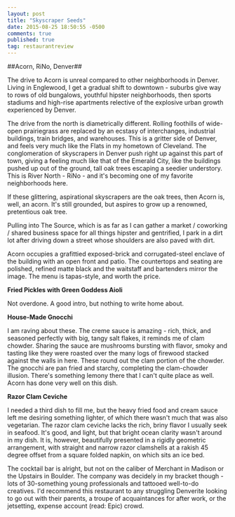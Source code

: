 ```yaml
---
layout: post
title: "Skyscraper Seeds"
date: 2015-08-25 18:50:55 -0500
comments: true
published: true
tag: restaurantreview
---
```

##Acorn, RiNo, Denver##

The drive to Acorn is unreal compared to other neighborhoods in Denver. Living in Englewood, I get a gradual shift to downtown - suburbs give way to rows of old bungalows, youthful hipster neighborhoods, then sports stadiums and high-rise apartments relective of the explosive urban growth experienced by Denver.

The drive from the north is diametrically different. Rolling foothills of wide-open prairiegrass are replaced by an ecstasy of interchanges, industrial buildings, train bridges, and warehouses. This is a gritter side of Denver, and feels very much like the Flats in my hometown of Cleveland. The conglomeration of skyscrapers in Denver push right up against this part of town, giving a feeling much like that of the Emerald City, like the buildings pushed up out of the ground, tall oak trees escaping a seedier understory. This is River North - RiNo - and it's becoming one of my favorite neighborhoods here.

If these glittering, aspirational skyscrapers are the oak trees, then Acorn is, well, an acorn. It's still grounded, but aspires to grow up a renowned, pretentious oak tree.

Pulling into The Source, which is as far as I can gather a market / coworking / shared business space for all things hipster and gentrified, I park in a dirt lot after driving down a street whose shoulders are also paved with dirt.

Acorn occupies a grafittied exposed-brick and corrugated-steel enclave of the building with an open front and patio. The countertops and seating are polished, refined matte black and the waitstaff and bartenders mirror the image. The menu is tapas-style, and worth the price.

__Fried Pickles with Green Goddess Aioli__

Not overdone. A good intro, but nothing to write home about.

__House-Made Gnocchi__

I am raving about these. The creme sauce is amazing - rich, thick, and seasoned perfectly with big, tangy salt flakes, it reminds me of clam chowder. Sharing the sauce are mushrooms bursting with flavor, smoky and tasting like they were roasted over the many logs of firewood stacked against the walls in here. These round out the clam portion of the chowder. The gnocchi are pan fried and starchy, completing the clam-chowder illusion. There's something lemony there that I can't quite place as well. Acorn has done very well on this dish.

__Razor Clam Ceviche__

I needed a third dish to fill me, but the heavy fried food and cream sauce left me desiring something lighter, of which there wasn't much that was also vegetarian.
The razor clam ceviche lacks the rich, briny flavor I usually seek in seafood. It's good, and light, but that bright ocean clarity wasn't around in my dish. It is, however, beautifully presented in a rigidly geometric arrangement, with straight and narrow razor clamshells at a rakish 45 degree offset from a square folded napkin, on which sits an ice bed.

The cocktail bar is alright, but not on the caliber of Merchant in Madison or the Upstairs in Boulder. The company was decidely in my bracket though - lots of 30-something young professionals and tattooed well-to-do creatives. I'd recommend this restaurant to any struggling Denverite looking to go out with their parents, a troupe of acquaintances for after work, or the jetsetting, expense account (read: Epic) crowd.